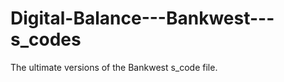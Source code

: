 Digital-Balance---Bankwest---s_codes
====================================

The ultimate versions of the Bankwest s_code file.
